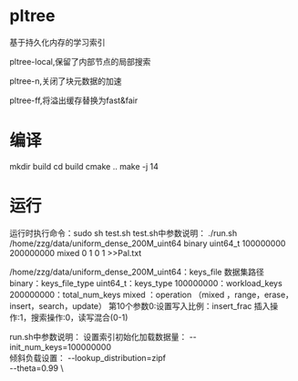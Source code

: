 
# pltree
基于持久化内存的学习索引

pltree-local,保留了内部节点的局部搜索

pltree-n,关闭了块元数据的加速

pltree-ff,将溢出缓存替换为fast&fair


# 编译
mkdir build
cd build
cmake ..
make -j 14
# 运行
运行时执行命令：sudo sh test.sh
test.sh中参数说明：
./run.sh /home/zzg/data/uniform_dense_200M_uint64 binary uint64_t 100000000 200000000 mixed 0 1 0 1 >>Pal.txt

/home/zzg/data/uniform_dense_200M_uint64：keys_file 数据集路径
binary：keys_file_type
uint64_t：keys_type
100000000：workload_keys
200000000：total_num_keys
mixed ：operation （mixed ，range，erase，insert，search，update）
第10个参数0:设置写入比例：insert_frac 插入操作:1，搜索操作:0，读写混合(0-1)

run.sh中参数说明：
设置索引初始化加载数据量：  --init_num_keys=100000000 \
倾斜负载设置：
--lookup_distribution=zipf \
--theta=0.99 \

